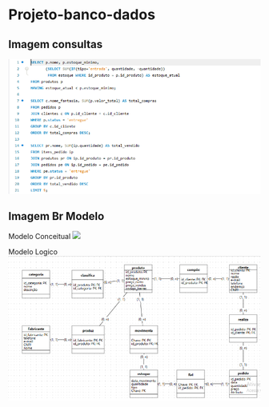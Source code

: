 # Projeto-banco-dados

## Imagem consultas 
<img src="imagens-readme/consulta-bancodedados.png">


## Imagem Br Modelo
Modelo Conceitual
<img src="iamgens-readme/modelo-conceitual.png">

Modelo Logico
<img src="imagens-readme/modelo-logico.png">